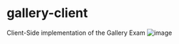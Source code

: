 # gallery-client
Client-Side implementation of the Gallery Exam
![image](https://github.com/yhaspel/gallery-client/assets/19342975/d540b5fb-86b2-470a-a538-e9efeaf6eb17)
